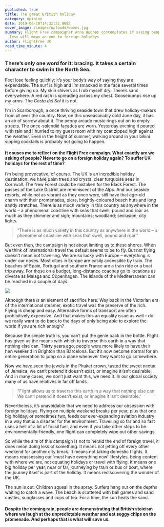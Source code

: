 ```yaml
---
published: true
title: The great British holiday
category: opinion
date: 2019-06-10T14:32:52.868Z
cover_image: /images/uploads/waves.jpg
summary: Flight Free campaigner Anna Hughes contemplates if asking people to fly
  less will mean an end to foreign holidays
author: FlightFree UK
read_time_minute: 4
---
```



### There’s only one word for it: bracing. It takes a certain character to swim in the North Sea.

Feet lose feeling quickly; it’s your body’s way of saying they are expendable. The surf is high and I’m smacked in the face several times before giving up. My skin shivers as I rub myself dry. There’s sand everywhere. A red rash is spreading across my chest. Goosebumps rise up my arms. The *Costa del Sol* it is not.

I’m in Scarborough, a once thriving seaside town that drew holiday-makers from all over the country. Now, on this unseasonably cold June day, it has an air of sorrow about it. The penny arcade music rings out on to empty streets. The once-splendid facades are worn. Yesterday evening it poured with rain and I hurried to my guest room with my coat zipped high against the weather. Even in the height of summer, walking around in your bikini sipping cocktails is probably not going to happen.

#### It causes me to reflect on the Flight Free campaign. What exactly are we asking of people? Never to go on a foreign holiday again? To suffer UK holidays for the rest of time?

I’m being provocative, of course. The UK is an incredible holiday destination: we have palm trees and crystal clear turquoise seas in Cornwall. The New Forest could be mistaken for the Black Forest. The passes of the Lake District are reminiscent of the Alps. And our seaside resorts, while not as vibrant as they once were, still have that age-old charm with their promenades, piers, brightly-coloured beach huts and long sandy stretches. There is as much variety in this country as anywhere in the world – a phenomenal coastline with seas that swell, pound and roar as much as they shimmer and sigh; mountains; woodland; seclusion; city lights. 

> "There is as much variety in this country as anywhere in the world – a phenomenal coastline with seas that swell, pound and roar."

But even then, the campaign is not about limiting us to these shores. When we think of international travel the default seems to be to fly. But not flying doesn’t mean not travelling. We are so lucky with Europe – everything is under our noses. Most cities in Europe are easily accessible by train. The beaches of Spain, Portugal and southern France are a train ride or a boat trip away. For those on a budget, long-distance coaches go to locations as diverse as Malaga and Copenhagen. The islands of the Mediterranean can be reached in a couple of days. 

![](/images/uploads/waves.jpg)

Although there *is* an element of sacrifice here. Way back in the Victorian era of the international steamer, exotic travel was the preserve of the rich. Flying is cheap and easy. Alternative forms of transport are often prohibitively expensive. And that makes this an equality issue as well – do we really want to do back to the days of only being able to explore the world if you are rich enough? 

Because the simple truth is, you can’t put the genie back in the bottle. Flight has given us the means with which to traverse this earth in a way that nothing else can. Thirty years ago, people were more likely to have their hen weekend in Brighton than Barcelona. But it’s now become normal for an entire generation to jump on a plane whenever they want to go somewhere. 

Now we have seen the jewels in the Phuket crown, tasted the sweet nectar of Jamaica, we can’t pretend it doesn’t exist, or imagine it isn’t desirable. And in many cases, we don’t just want this, we need it. In our global society many of us have relatives in far off lands.

> "Flight allows us to traverse this earth in a way that nothing else can. We can’t pretend it doesn’t exist, or imagine it isn’t desirable."

Nevertheless, it’s unavoidable that we need to address our obsession with foreign holidays. Flying on multiple weekend breaks per year, plus that one big holiday, or sometimes two, feeds our ever-expanding aviation industry in a way that is a disaster for the environment. Travelling so far and so fast uses a hell of a lot of fossil fuel, and even if you take other steps to be environmentally-friendly, one flight can completely wipe out other savings. 

So while the aim of this campaign is not to herald the end of foreign travel, it does mean doing less of something. It means not jetting off every other weekend for another city break. It means not taking domestic flights. It means reassessing our ‘must have everything now’ lifestyles, being content with where we are, not equating holidays or travel with flying. It means one big holiday per year, near or far, journeying by train or bus or boat, where the journey itself is part of the holiday. It means rediscovering the wonder of the UK.

The sun is out. Children squeal in the spray. Surfers hang out on the depths waiting to catch a wave. The beach is scattered with ball games and sand castles, sunglasses and cups of tea. For a time, the sun heats the sand. 

#### Despite the coming rain, people are demonstrating that British stoicism where we laugh at the unpredictable weather and eat soggy chips on the promenade. And perhaps that is what will save us.